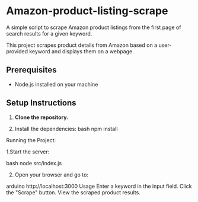 # Amazon-product-listing-scrape
A simple script to scrape Amazon product listings from the first page of search results for a given keyword.

This project scrapes product details from Amazon based on a user-provided keyword and displays them on a webpage.

## Prerequisites

- Node.js installed on your machine

## Setup Instructions

1. **Clone the repository.**

2. Install the dependencies: 
   bash
   npm install

Running the Project:

1.Start the server:

bash
node src/index.js

2. Open your browser and go to:

arduino
http://localhost:3000
Usage
Enter a keyword in the input field.
Click the "Scrape" button.
View the scraped product results.
